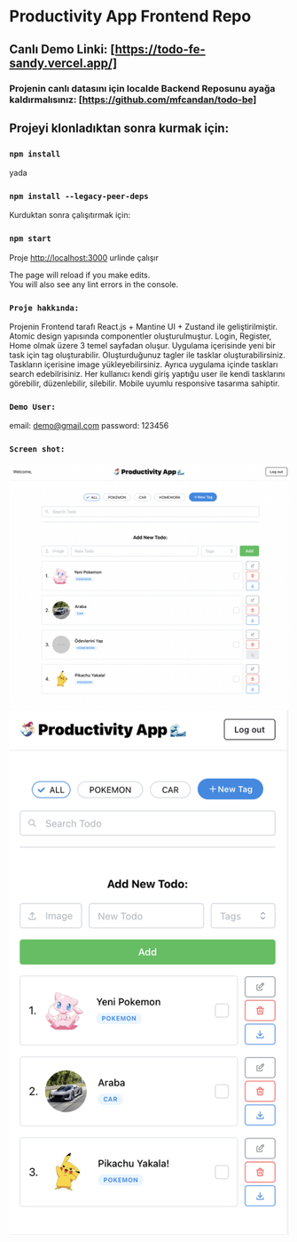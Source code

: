 # Productivity App Frontend Repo

## Canlı Demo Linki: [https://todo-fe-sandy.vercel.app/]

### Projenin canlı datasını için localde Backend Reposunu ayağa kaldırmalısınız: [https://github.com/mfcandan/todo-be]

## Projeyi klonladıktan sonra kurmak için:

### `npm install`
yada
### `npm install --legacy-peer-deps`

Kurduktan sonra çalışıtırmak için:

### `npm start`

Proje [http://localhost:3000](http://localhost:3000) urlinde çalışır

The page will reload if you make edits.\
You will also see any lint errors in the console.

### `Proje hakkında:`

Projenin Frontend tarafı React.js + Mantine UI + Zustand ile geliştirilmiştir. Atomic design yapısında componentler oluşturulmuştur. Login, Register, Home olmak üzere 3 temel sayfadan oluşur. Uygulama içerisinde yeni bir task için tag oluşturabilir. Oluşturduğunuz tagler ile tasklar oluşturabilirsiniz. Taskların içerisine image yükleyebilirsiniz. Ayrıca uygulama içinde taskları search edebilrisiniz. Her kullanıcı kendi giriş yaptığu user ile kendi tasklarını görebilir, düzenlebilir, silebilir. Mobile uyumlu responsive tasarıma sahiptir.

### `Demo User:`
email: demo@gmail.com
password: 123456

### `Screen shot:`
![Screenshot](/screenshots/1.png)
![Screenshot](/screenshots/2.png)

